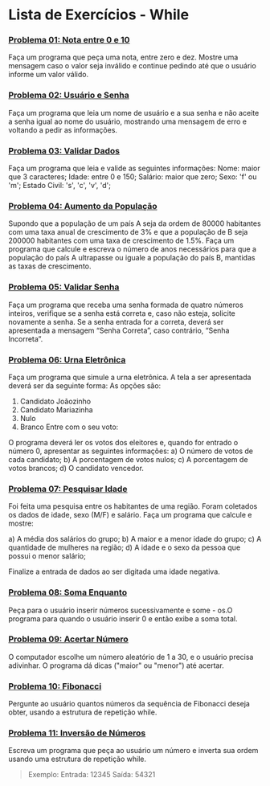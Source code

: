 # Lista de Exercícios - While

### <u>**[Problema 01: Nota entre 0 e 10](01_nota0-10.html)**</u>
Faça um programa que peça uma nota, entre zero e dez. Mostre uma mensagem caso o valor seja inválido e continue pedindo até que o usuário informe um valor válido.

### <u>**[Problema 02: Usuário e Senha](02_usuarioSenha.html)**</u>
Faça um programa que leia um nome de usuário e a sua senha e não aceite a senha igual ao nome do usuário, mostrando uma mensagem de erro e voltando a pedir as informações.

### <u>**[Problema 03: Validar Dados](03_validarDados.html)**</u>
Faça um programa que leia e valide as seguintes informações:
Nome: maior que 3 caracteres;
Idade: entre 0 e 150;
Salário: maior que zero;
Sexo: 'f' ou 'm';
Estado Civil: 's', 'c', 'v', 'd';

### <u>**[Problema 04: Aumento da População](04_aumentoPopulacao.html)**</u>
Supondo que a população de um país A seja da ordem de 80000 habitantes com uma taxa anual de crescimento de 3% e que a população de B seja 200000 habitantes com uma taxa de crescimento de 1.5%. Faça um programa que calcule e escreva o número de anos necessários para que a população do país A ultrapasse ou iguale a população do país B, mantidas as taxas de crescimento.

### <u>**[Problema 05: Validar Senha](05_validaSenha.html)**</u>
Faça um programa que receba uma senha formada de quatro números inteiros, verifique se a senha está correta e, caso não esteja, solicite novamente a senha. Se a senha entrada for a correta, deverá ser apresentada a mensagem “Senha Correta”, caso contrário, “Senha Incorreta”.

### <u>**[Problema 06: Urna Eletrônica](06_urnaEletronica.html)**</u>
Faça um programa que simule a urna eletrônica.
A tela a ser apresentada deverá ser da seguinte forma:
As opções são:
1. Candidato Joãozinho
2. Candidato Mariazinha
3. Nulo
4. Branco
Entre com o seu voto:

O programa deverá ler os votos dos eleitores e, quando for entrado o número 0, apresentar as seguintes
informações:
a) O número de votos de cada candidato;
b) A porcentagem de votos nulos;
c) A porcentagem de votos brancos;
d) O candidato vencedor.

### <u>**[Problema 07: Pesquisar Idade](07_pesquisaIdade.html)**</u>
Foi feita uma pesquisa entre os habitantes de uma região. Foram coletados os dados de idade, sexo (M/F) e salário. Faça um programa que calcule e mostre:

a) A média dos salários do grupo;
b) A maior e a menor idade do grupo;
c) A quantidade de mulheres na região;
d) A idade e o sexo da pessoa que possui o menor salário;

Finalize a entrada de dados ao ser digitada uma idade negativa.

### <u>**[Problema 08: Soma Enquanto](08_somaEnquanto.html)**</u>
Peça para o usuário inserir números sucessivamente e some - os.O programa para quando o usuário inserir 0 e então exibe a soma total.

### <u>**[Problema 09: Acertar Número](09_acertarNumero.html)**</u>
O computador escolhe um número aleatório de 1 a 30, e o usuário precisa adivinhar. O programa dá dicas ("maior" ou "menor") até acertar.

### <u>**[Problema 10: Fibonacci](10_fibonacci.html)**</u>
Pergunte ao usuário quantos números da sequência de Fibonacci deseja obter, usando a estrutura de repetição while.

### <u>**[Problema 11: Inversão de Números](11_inversaoNumero.html)**</u>
Escreva um programa que peça ao usuário um número e inverta sua ordem usando uma estrutura de repetição while.
> Exemplo:
> Entrada: 12345
> Saída: 54321